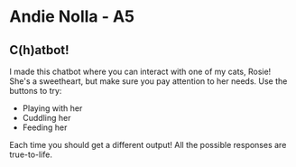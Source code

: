 # Andie Nolla - A5

## C(h)atbot!
I made this chatbot where you can interact with one of my cats, Rosie!
She's a sweetheart, but make sure you pay attention to her needs.
Use the buttons to try:
- Playing with her
- Cuddling her
- Feeding her

Each time you should get a different output! All the possible responses are true-to-life. 